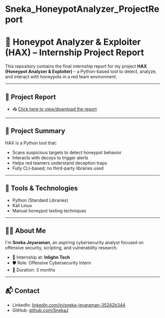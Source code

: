 # Sneka_HoneypotAnalyzer_ProjectReport
# 🧠 Honeypot Analyzer & Exploiter (HAX) – Internship Project Report

This repository contains the final internship report for my project **HAX (Honeypot Analyzer & Exploiter)** – a Python-based tool to detect, analyze, and interact with honeypots in a red team environment.

---

## 📄 Project Report

- 📥 [Click here to view/download the report](./Sneka_HoneypotAnalyzer_ProjectReport.pdf)

---

## 🧪 Project Summary

HAX is a Python tool that:
- Scans suspicious targets to detect honeypot behavior
- Interacts with decoys to trigger alerts
- Helps red teamers understand deception traps
- Fully CLI-based; no third-party libraries used

---

## 🧰 Tools & Technologies

- Python (Standard Libraries)
- Kali Linux
- Manual honeypot testing techniques

---

## 🙋‍♀️ About Me

I'm **Sneka Jeyaraman**, an aspiring cybersecurity analyst focused on offensive security, scripting, and vulnerability research.

- 🏢 Internship at: **Inlighn Tech**
- 🛡️ Role: Offensive Cybersecurity Intern
- 📅 Duration: 3 months

---

## 📬 Contact

- LinkedIn: [linkedin.com/in/sneka-jeyaraman-35242b344](https://www.linkedin.com/in/sneka-jeyaraman-35242b344)
- GitHub: [github.com/SnekaJ](https://github.com/SNEKAJ/SNEKAJ)

